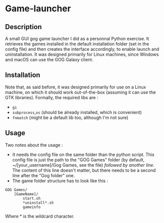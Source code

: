 # Game-launcher

## Description

A small GUI gog game launcher I did as a personnal Python exercise. It retrieves the games installed in the default installation folder (set in the config file) and then creates the interface accordingly, to enable launch and uninstallation.
It was designed primarily for Linux machines, since Windows and macOS can use the GOG Galaxy client.

## Installation

Note that, as said before, it was designed primarily for use on a Linux machine, on which it should work out-of-the-box (assuming it can use the GTK libraries).
Formally, the required libs are :
- `gi`
- `subprocess`,`os` (should be already installed, which is convenient)
- `fnmatch` (might be a default lib too, although I'm not sure)

## Usage
Two notes about the usage :
- It needs the config file on the same folder than the python script. This config file is just the path to the "GOG Games" folder (by default, ~/[your_username]/Gog Games, see the file) *followed by another line.* The content of this line doesn't matter, but there needs to be a second line after the "Gog folder" one.
- The game folder structure has to look like this :
```
GOG Games/
	[GameName]/
		start.sh
		*uninstall*.sh
		gameinfo
```
Where \* is the wildcard character.
